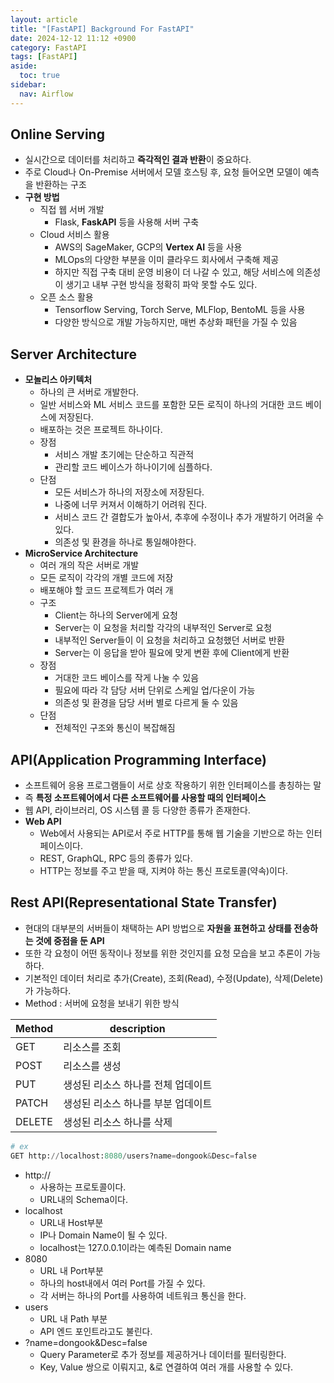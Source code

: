 ```yaml
---
layout: article
title: "[FastAPI] Background For FastAPI"
date: 2024-12-12 11:12 +0900
category: FastAPI
tags: [FastAPI]
aside:
  toc: true
sidebar:
  nav: Airflow
---
```

## Online Serving

- 실시간으로 데이터를 처리하고 **즉각적인 결과 반환**이 중요하다.
- 주로 Cloud나 On-Premise 서버에서 모델 호스팅 후, 요청 들어오면 모델이 예측을 반환하는 구조
- **구현 방법**
    - 직접 웹 서버 개발
        - Flask, **FaskAPI** 등을 사용해 서버 구축
    - Cloud 서비스 활용
        - AWS의 SageMaker, GCP의 **Vertex AI** 등을 사용
        - MLOps의 다양한 부분을 이미 클라우드 회사에서 구축해 제공
        - 하지만 직접 구축 대비 운영 비용이 더 나갈 수 있고, 해당 서비스에 의존성이 생기고 내부 구현 방식을 정확히 파악 못할 수도 있다.
    - 오픈 소스 활용
        - Tensorflow Serving, Torch Serve, MLFlop, BentoML 등을 사용
        - 다양한 방식으로 개발 가능하지만, 매번 추상화 패턴을 가질 수 있음

## Server Architecture

- **모놀리스 아키텍처**
    - 하나의 큰 서버로 개발한다.
    - 일반 서비스와 ML 서비스 코드를 포함한 모든 로직이 하나의 거대한 코드 베이스에 저장된다.
    - 배포하는 것은 프로젝트 하나이다.
    - 장점
        - 서비스 개발 초기에는 단순하고 직관적
        - 관리할 코드 베이스가 하나이기에 심플하다.
    - 단점
        - 모든 서비스가 하나의 저장소에 저장된다.
        - 나중에 너무 커져서 이해하기 어려워 진다.
        - 서비스 코드 간 결합도가 높아서, 추후에 수정이나 추가 개발하기 어려울 수 있다.
        - 의존성 및 환경을 하나로 통일해야한다.
- **MicroService Architecture**
    - 여러 개의 작은 서버로 개발
    - 모든 로직이 각각의 개별 코드에 저장
    - 배포해야 할 코드 프로젝트가 여러 개
    - 구조
        - Client는 하나의 Server에게 요청
        - Server는 이 요청을 처리할 각각의 내부적인 Server로 요청
        - 내부적인 Server들이 이 요청을 처리하고 요청했던 서버로 반환
        - Server는 이 응답을 받아 필요에 맞게 변환 후에 Client에게 반환
    - 장점
        - 거대한 코드 베이스를 작게 나눌 수 있음
        - 필요에 따라 각 담당 서버 단위로 스케일 업/다운이 가능
        - 의존성 및 환경을 담당 서버 별로 다르게 둘 수 있음
    - 단점
        - 전체적인 구조와 통신이 복잡해짐

## API(Application Programming Interface)

- 소프트웨어 응용 프로그램들이 서로 상호 작용하기 위한 인터페이스를 총칭하는 말
- 즉 **특정 소프트웨어에서 다른 소프트웨어를 사용할 때의 인터페이스**
- 웹 API, 라이브러리, OS 시스템 콜 등 다양한 종류가 존재한다.
- **Web API**
    - Web에서 사용되는 API로서 주로 HTTP를 통해 웹 기술을 기반으로 하는 인터페이스이다.
    - REST, GraphQL, RPC 등의 종류가 있다.
    - HTTP는 정보를 주고 받을 때, 지켜야 하는 통신 프로토콜(약속)이다.

## Rest API(Representational State Transfer)

- 현대의 대부분의 서버들이 채택하는 API 방법으로 **자원을 표현하고 상태를 전송하는 것에 중점을 둔 API**
- 또한 각 요청이 어떤 동작이나 정보를 위한 것인지를 요청 모습을 보고 추론이 가능하다.
- 기본적인 데이터 처리로 추가(Create), 조회(Read), 수정(Update), 삭제(Delete)가 가능하다.
- Method : 서버에 요청을 보내기 위한 방식

| Method | description |
| --- | --- |
| GET | 리소스를 조회 |
| POST | 리소스를 생성 |
| PUT | 생성된 리소스 하나를 전체 업데이트 |
| PATCH | 생성된 리소스 하나를 부분 업데이트 |
| DELETE | 생성된 리소스 하나를 삭제 |

```python
# ex
GET http://localhost:8080/users?name=dongook&Desc=false
```

- http://
    - 사용하는 프로토콜이다.
    - URL내의 Schema이다.
- localhost
    - URL내 Host부분
    - IP나 Domain Name이 될 수 있다.
    - localhost는 127.0.0.1이라는 예측된 Domain name
- 8080
    - URL 내 Port부분
    - 하나의 host내에서 여러 Port를 가질 수 있다.
    - 각 서버는 하나의 Port를 사용하여 네트워크 통신을 한다.
- users
    - URL 내 Path 부분
    - API 엔드 포인트라고도 불린다.
- ?name=dongook&Desc=false
    - Query Parameter로 추가 정보를 제공하거나 데이터를 필터링한다.
    - Key, Value 쌍으로 이뤄지고, &로 연결하여 여러 개를 사용할 수 있다.
